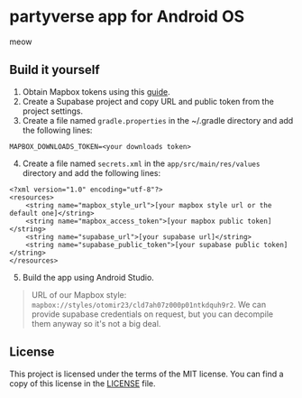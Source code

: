 # partyverse app for Android OS

meow

## Build it yourself

1. Obtain Mapbox tokens using this [guide](https://docs.mapbox.com/android/maps/guides/install/#configure-credentials).
2. Create a Supabase project and copy URL and public token from the project settings.
3. Create a file named `gradle.properties` in the ~/.gradle directory and add the following lines:
```
MAPBOX_DOWNLOADS_TOKEN=<your downloads token>
``` 
4. Create a file named `secrets.xml` in the `app/src/main/res/values` directory and add the following lines:
```
<?xml version="1.0" encoding="utf-8"?>
<resources>
    <string name="mapbox_style_url">[your mapbox style url or the default one]</string>
    <string name="mapbox_access_token">[your mapbox public token]</string>
    <string name="supabase_url">[your supabase url]</string>
    <string name="supabase_public_token">[your supabase public token]</string>
</resources>
```
5. Build the app using Android Studio.

> URL of our Mapbox style: `mapbox://styles/otomir23/cld7ah07z000p01ntkdquh9r2`.
> We can provide supabase credentials on request, but you can decompile them anyway so it's not a big deal.

## License

This project is licensed under the terms of the MIT license.
You can find a copy of this license in the [LICENSE](LICENSE) file.
